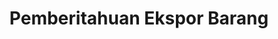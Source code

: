 ---
id: 103
title: Pemberitahuan Ekspor Barang
linkurl: https://kutt.it/rdIw43
fitur : lainlain
createdTime : 12/01/2020
modifiedTime : 12/01/2020
topik: DJBC
color: ffd33d
img: bc.jpeg
---